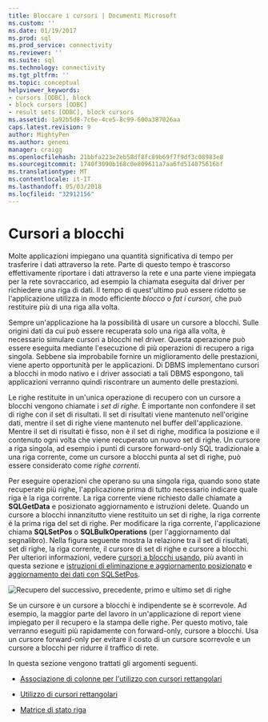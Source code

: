 ```yaml
---
title: Bloccare i cursori | Documenti Microsoft
ms.custom: ''
ms.date: 01/19/2017
ms.prod: sql
ms.prod_service: connectivity
ms.reviewer: ''
ms.suite: sql
ms.technology: connectivity
ms.tgt_pltfrm: ''
ms.topic: conceptual
helpviewer_keywords:
- cursors [ODBC], block
- block cursors [ODBC]
- result sets [ODBC], block cursors
ms.assetid: 1a92b5d8-7c6e-4ce5-8c99-600a387026aa
caps.latest.revision: 9
author: MightyPen
ms.author: genemi
manager: craigg
ms.openlocfilehash: 21bbfa223e2eb58df8fc89b69f7f9df3c08983e8
ms.sourcegitcommit: 1740f3090b168c0e809611a7aa6fd514075616bf
ms.translationtype: MT
ms.contentlocale: it-IT
ms.lasthandoff: 05/03/2018
ms.locfileid: "32912156"
---
```

# <a name="block-cursors"></a>Cursori a blocchi
Molte applicazioni impiegano una quantità significativa di tempo per trasferire i dati attraverso la rete. Parte di questo tempo è trascorso effettivamente riportare i dati attraverso la rete e una parte viene impiegata per la rete sovraccarico, ad esempio la chiamata eseguita dal driver per richiedere una riga di dati. Il tempo di quest'ultimo può essere ridotto se l'applicazione utilizza in modo efficiente *blocco* o *fat* *i cursori,* che può restituire più di una riga alla volta.  
  
 Sempre un'applicazione ha la possibilità di usare un cursore a blocchi. Sulle origini dati da cui può essere recuperata solo una riga alla volta, è necessario simulare cursori a blocchi nel driver. Questa operazione può essere eseguita mediante l'esecuzione di più operazioni di recupero a riga singola. Sebbene sia improbabile fornire un miglioramento delle prestazioni, viene aperto opportunità per le applicazioni. Di DBMS implementano cursori a blocchi in modo nativo e i driver associati a tali DBMS espongono, tali applicazioni verranno quindi riscontrare un aumento delle prestazioni.  
  
 Le righe restituite in un'unica operazione di recupero con un cursore a blocchi vengono chiamate i *set di righe*. È importante non confondere il set di righe con il set di risultati. Il set di risultati viene mantenuto nell'origine dati, mentre il set di righe viene mantenuto nel buffer dell'applicazione. Mentre il set di risultati è fisso, non è il set di righe, modifica la posizione e il contenuto ogni volta che viene recuperato un nuovo set di righe. Un cursore a riga singola, ad esempio i punti di cursore forward-only SQL tradizionale a una riga corrente, come un cursore a blocchi punta al set di righe, può essere considerato come *righe correnti*.  
  
 Per eseguire operazioni che operano su una singola riga, quando sono state recuperate più righe, l'applicazione prima di tutto necessario indicare quale riga è la riga corrente. La riga corrente viene richiesto dalle chiamate a **SQLGetData** e posizionato aggiornamento e istruzioni delete. Quando un cursore a blocchi innanzitutto viene restituito un set di righe, la riga corrente è la prima riga del set di righe. Per modificare la riga corrente, l'applicazione chiama **SQLSetPos** o **SQLBulkOperations** (per l'aggiornamento dal segnalibro). Nella figura seguente mostra la relazione tra il set di risultati, set di righe, la riga corrente, il cursore di set di righe e cursore a blocchi. Per ulteriori informazioni, vedere [cursori a blocchi usando](../../../odbc/reference/develop-app/using-block-cursors.md), più avanti in questa sezione e [istruzioni di eliminazione e aggiornamento posizionato](../../../odbc/reference/develop-app/positioned-update-and-delete-statements.md) e [aggiornamento dei dati con SQLSetPos](../../../odbc/reference/develop-app/updating-data-with-sqlsetpos.md).  
  
 ![Recupero del successivo, precedente, primo e ultimo set di righe](../../../odbc/reference/develop-app/media/pr20_2.gif "pr20_2")  
  
 Se un cursore è un cursore a blocchi è indipendente se è scorrevole. Ad esempio, la maggior parte del lavoro in un'applicazione di report viene impiegato per il recupero e la stampa delle righe. Per questo motivo, tale verranno eseguiti più rapidamente con forward-only, cursore a blocchi. Usa un cursore forward-only per evitare il costo di un cursore scorrevole e un cursore a blocchi per ridurre il traffico di rete.  
  
 In questa sezione vengono trattati gli argomenti seguenti.  
  
-   [Associazione di colonne per l'utilizzo con cursori rettangolari](../../../odbc/reference/develop-app/binding-columns-for-use-with-block-cursors.md)  
  
-   [Utilizzo di cursori rettangolari](../../../odbc/reference/develop-app/using-block-cursors.md)  
  
-   [Matrice di stato riga](../../../odbc/reference/develop-app/row-status-array.md)

